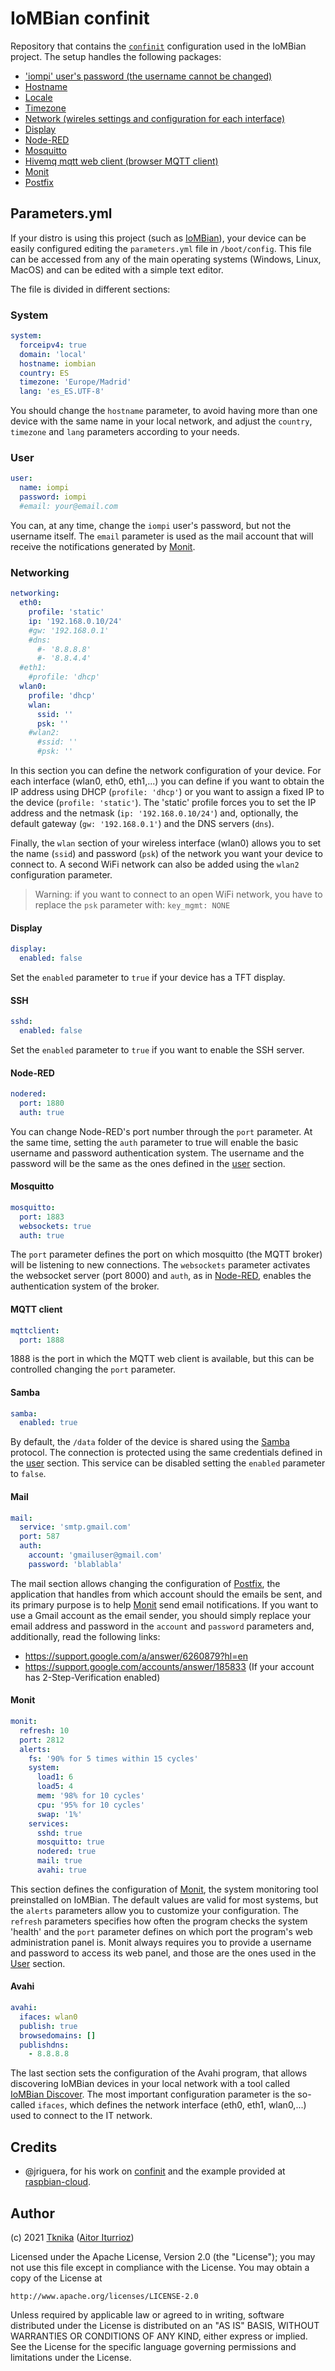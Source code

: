 # IoMBian confinit

Repository that contains the [`confinit`](https://github.com/jriguera/confinit) configuration used in the IoMBian project. The setup handles the following packages:

- ['iompi' user's password (the username cannot be changed)](#User)
- [Hostname](#System)
- [Locale](#System)
- [Timezone](#System)
- [Network (wireles settings and configuration for each interface)](#Networking)
- [Display](#Display)
- [Node-RED](#Node-RED)
- [Mosquitto](#Mosquitto)
- [Hivemq mqtt web client (browser MQTT client)](#MQTT-Client)
- [Monit](#Monit)
- [Postfix](#Mail)


## Parameters.yml

If your distro is using this project (such as [IoMBian](https://github.com/Tknika/iombian)), your device can be easily configured editing the `parameters.yml` file in `/boot/config`. This file can be accessed from any of the main operating systems (Windows, Linux, MacOS) and can be edited with a simple text editor.

The file is divided in different sections:


### System

```yaml
system:
  forceipv4: true
  domain: 'local'
  hostname: iombian
  country: ES
  timezone: 'Europe/Madrid'
  lang: 'es_ES.UTF-8'
```

You should change the `hostname` parameter, to avoid having more than one device with the same name in your local network, and adjust the `country`, `timezone` and `lang` parameters according to your needs.


### User

```yaml
user:
  name: iompi
  password: iompi
  #email: your@email.com
```

You can, at any time, change the `iompi` user's password, but not the username itself. The `email` parameter is used as the mail account that will receive the notifications generated by [Monit](https://mmonit.com/monit/).


### Networking

```yaml
networking:
  eth0:
    profile: 'static'
    ip: '192.168.0.10/24'
    #gw: '192.168.0.1'
    #dns: 
      #- '8.8.8.8'
      #- '8.8.4.4'
  #eth1:
    #profile: 'dhcp'
  wlan0:
    profile: 'dhcp'
    wlan:
      ssid: ''
      psk: ''
    #wlan2:
      #ssid: ''
      #psk: ''
```

In this section you can define the network configuration of your device. For each interface (wlan0, eth0, eth1,...) you can define if you want to obtain the IP address using DHCP (`profile: 'dhcp'`) or you want to assign a fixed IP to the device (`profile: 'static'`). The 'static' profile forces you to set the IP address and the netmask (`ip: '192.168.0.10/24'`) and, optionally, the default gateway (`gw: '192.168.0.1'`) and the DNS servers (`dns`).

Finally, the `wlan` section of your wireless interface (wlan0) allows you to set the name (`ssid`) and password (`psk`) of the network you want your device to connect to. A second WiFi network can also be added using the `wlan2` configuration parameter.

> Warning: if you want to connect to an open WiFi network, you have to replace the `psk` parameter with: ```key_mgmt: NONE```

#### Display

```yaml
display: 
  enabled: false
```

Set the `enabled` parameter to `true` if your device has a TFT display.

#### SSH

```yaml
sshd: 
  enabled: false
```

Set the `enabled` parameter to `true` if you want to enable the SSH server.


#### Node-RED

```yaml
nodered:
  port: 1880
  auth: true
```

You can change Node-RED's port number through the `port` parameter. At the same time, setting the `auth` parameter to true will enable the basic username and password authentication system. The username and the password will be the same as the ones defined in the [user](#user) section.


#### Mosquitto

```yaml
mosquitto:
  port: 1883
  websockets: true
  auth: true
```

The `port` parameter defines the port on which mosquitto (the MQTT broker) will be listening to new connections. The `websockets` parameter activates the websocket server (port 8000) and `auth`, as in [Node-RED](#node-red), enables the authentication system of the broker.


#### MQTT client

```yaml
mqttclient:
  port: 1888
```

1888 is the port in which the MQTT web client is available, but this can be controlled changing the `port` parameter.


#### Samba

```yaml
samba:
  enabled: true
```

By default, the `/data` folder of the device is shared using the [Samba](https://en.wikipedia.org/wiki/Samba_(software)) protocol. The connection is protected using the same credentials defined in the [user](#user) section. This service can be disabled setting the `enabled` parameter to `false`.


#### Mail

```yaml
mail:
  service: 'smtp.gmail.com'
  port: 587
  auth:
    account: 'gmailuser@gmail.com'
    password: 'blablabla'
```

The mail section allows changing the configuration of [Postfix](http://www.postfix.org/), the application that handles from which account should the emails be sent, and its primary purpose is to help [Monit](#monit) send email notifications. If you want to use a Gmail account as the email sender, you should simply replace your email address and password in the `account` and `password` parameters and, additionally, read the following links:

- https://support.google.com/a/answer/6260879?hl=en
- https://support.google.com/accounts/answer/185833 (If your account has 2-Step-Verification enabled)


#### Monit

```yaml
monit:
  refresh: 10
  port: 2812
  alerts:
    fs: '90% for 5 times within 15 cycles'
    system:
      load1: 6
      load5: 4
      mem: '98% for 10 cycles'
      cpu: '95% for 10 cycles'
      swap: '1%'
    services:
      sshd: true
      mosquitto: true
      nodered: true
      mail: true
      avahi: true
```

This section defines the configuration of [Monit](https://mmonit.com/monit/), the system monitoring tool preinstalled on IoMBian. The default values are valid for most systems, but the `alerts` parameters allow you to customize your configuration. The `refresh` parameters specifies how often the program checks the system 'health' and the `port` parameter defines on which port the program's web administration panel is. Monit always requires you to provide a username and password to access its web panel, and those are the ones used in the [User](#user) section. 


#### Avahi

```yaml
avahi:
  ifaces: wlan0
  publish: true
  browsedomains: []
  publishdns:
    - 8.8.8.8
```

The last section sets the configuration of the Avahi program, that allows discovering IoMBian devices in your local network with a tool called [IoMBian Discover](https://github.com/Tknika/iombian-discover). The most important configuration parameter is the so-called `ifaces`, which defines the network interface (eth0, eth1, wlan0,...) used to connect to the IT network.


## Credits

- @jriguera, for his work on [confinit](https://github.com/jriguera/confinit) and the example provided at [raspbian-cloud](https://github.com/jriguera/raspbian-cloud/tree/master/stage8/99-confinit/config).


## Author

(c) 2021 [Tknika](https://tknika.eus/) ([Aitor Iturrioz](https://github.com/bodiroga))

Licensed under the Apache License, Version 2.0 (the "License");
you may not use this file except in compliance with the License.
You may obtain a copy of the License at

    http://www.apache.org/licenses/LICENSE-2.0

Unless required by applicable law or agreed to in writing, software
distributed under the License is distributed on an "AS IS" BASIS,
WITHOUT WARRANTIES OR CONDITIONS OF ANY KIND, either express or implied.
See the License for the specific language governing permissions and
limitations under the License.